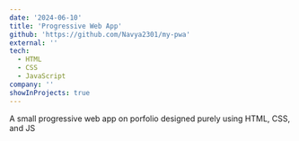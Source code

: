 ```yaml
---
date: '2024-06-10'
title: 'Progressive Web App'
github: 'https://github.com/Navya2301/my-pwa'
external: ''
tech:
  - HTML
  - CSS
  - JavaScript
company: ''
showInProjects: true
---
```


A small progressive web app on porfolio designed purely using HTML, CSS, and JS
